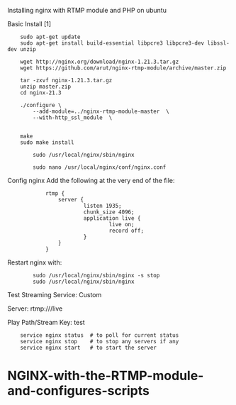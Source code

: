 
Installing nginx with RTMP module and PHP on ubuntu

Basic Install [1]

		sudo apt-get update
		sudo apt-get install build-essential libpcre3 libpcre3-dev libssl-dev unzip

		wget http://nginx.org/download/nginx-1.21.3.tar.gz
		wget https://github.com/arut/nginx-rtmp-module/archive/master.zip

		tar -zxvf nginx-1.21.3.tar.gz
		unzip master.zip
		cd nginx-21.3

		./configure \
			--add-module=../nginx-rtmp-module-master  \
			--with-http_ssl_module  \
		   

		make
		sudo make install

			sudo /usr/local/nginx/sbin/nginx

			sudo nano /usr/local/nginx/conf/nginx.conf
Config nginx
Add the following at the very end of the file:

				rtmp {
					server {
							listen 1935;
							chunk_size 4096;
							application live {
									live on;
									record off;
							}
					}
				}
Restart nginx with:


			sudo /usr/local/nginx/sbin/nginx -s stop
			sudo /usr/local/nginx/sbin/nginx
Test
Streaming Service: Custom

Server: rtmp:///live

Play Path/Stream Key: test


		service nginx status  # to poll for current status
		service nginx stop    # to stop any servers if any
		service nginx start   # to start the server

# NGINX-with-the-RTMP-module-and-configures-scripts
